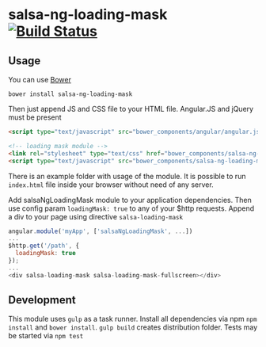# salsa-ng-loading-mask [![Build Status](https://travis-ci.org/tomkis1/salsa-ng-loading-mask.svg?branch=master)](https://travis-ci.org/tomkis1/salsa-ng-loading-mask)


## Usage

You can use [Bower](http://bower.io/)

```
bower install salsa-ng-loading-mask
```

Then just append JS and CSS file to your HTML file. Angular.JS and jQuery must be present

```html
<script type="text/javascript" src="bower_components/angular/angular.js"></script>

<!-- loading mask module -->
<link rel="stylesheet" type="text/css" href="bower_components/salsa-ng-loading-mask/dist/loadingMask.min.css" />
<script type="text/javascript" src="bower_components/salsa-ng-loading-mask/dist/loadingMask.min.js"></script>
```

There is an example folder with usage of the module. It is possible to run ```index.html``` file inside your browser without
need of any server.

Add salsaNgLoadingMask module to your application dependencies. Then use config param ```loadingMask: true``` to
any of your $http requests. Append a div to your page using directive ```salsa-loading-mask```

```javascript
angular.module('myApp', ['salsaNgLoadingMask', ...])
...
$http.get('/path', {
  loadingMask: true
});
...
<div salsa-loading-mask salsa-loading-mask-fullscreen></div>
```

## Development
This module uses ```gulp``` as a task runner. Install all dependencies via npm ```npm install``` and ```bower install```.
```gulp build``` creates distribution folder. Tests may be started via ```npm test```